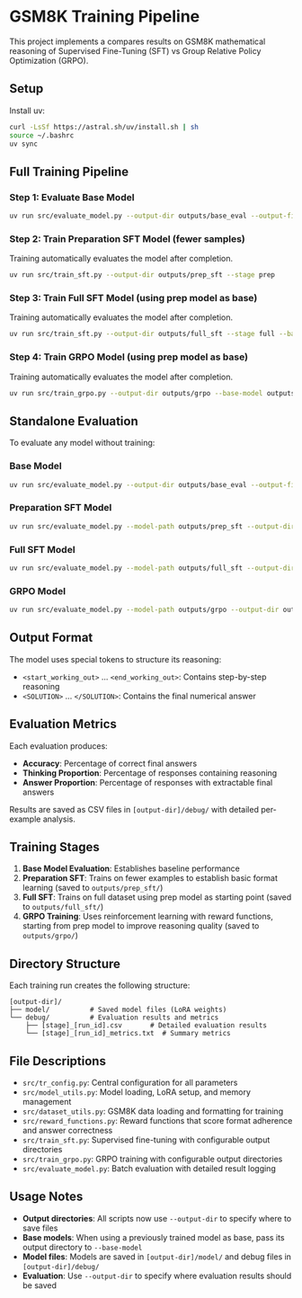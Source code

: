 # GSM8K Training Pipeline

This project implements a compares results on GSM8K mathematical reasoning of Supervised Fine-Tuning (SFT) vs Group Relative Policy Optimization (GRPO).

## Setup

Install uv:
```bash
curl -LsSf https://astral.sh/uv/install.sh | sh
source ~/.bashrc
uv sync
```

## Full Training Pipeline

### Step 1: Evaluate Base Model
```bash
uv run src/evaluate_model.py --output-dir outputs/base_eval --output-file base_model_eval.csv
```

### Step 2: Train Preparation SFT Model (fewer samples)
Training automatically evaluates the model after completion.
```bash
uv run src/train_sft.py --output-dir outputs/prep_sft --stage prep
```

### Step 3: Train Full SFT Model (using prep model as base)
Training automatically evaluates the model after completion.
```bash
uv run src/train_sft.py --output-dir outputs/full_sft --stage full --base-model outputs/prep_sft
```

### Step 4: Train GRPO Model (using prep model as base)
Training automatically evaluates the model after completion.
```bash
uv run src/train_grpo.py --output-dir outputs/grpo --base-model outputs/prep_sft
```

## Standalone Evaluation

To evaluate any model without training:

### Base Model
```bash
uv run src/evaluate_model.py --output-dir outputs/base_eval --output-file base_model_eval.csv
```

### Preparation SFT Model
```bash
uv run src/evaluate_model.py --model-path outputs/prep_sft --output-dir outputs/prep_sft_eval --output-file prep_sft_eval.csv
```

### Full SFT Model
```bash
uv run src/evaluate_model.py --model-path outputs/full_sft --output-dir outputs/full_sft_eval --output-file full_sft_eval.csv
```

### GRPO Model
```bash
uv run src/evaluate_model.py --model-path outputs/grpo --output-dir outputs/grpo_eval --output-file grpo_eval.csv
```

## Output Format

The model uses special tokens to structure its reasoning:
- `<start_working_out>` ... `<end_working_out>`: Contains step-by-step reasoning
- `<SOLUTION>` ... `</SOLUTION>`: Contains the final numerical answer

## Evaluation Metrics

Each evaluation produces:
- **Accuracy**: Percentage of correct final answers
- **Thinking Proportion**: Percentage of responses containing reasoning
- **Answer Proportion**: Percentage of responses with extractable final answers

Results are saved as CSV files in `[output-dir]/debug/` with detailed per-example analysis.

## Training Stages

1. **Base Model Evaluation**: Establishes baseline performance
2. **Preparation SFT**: Trains on fewer examples to establish basic format learning (saved to `outputs/prep_sft/`)
3. **Full SFT**: Trains on full dataset using prep model as starting point (saved to `outputs/full_sft/`)
4. **GRPO Training**: Uses reinforcement learning with reward functions, starting from prep model to improve reasoning quality (saved to `outputs/grpo/`)

## Directory Structure

Each training run creates the following structure:
```
[output-dir]/
├── model/          # Saved model files (LoRA weights)
└── debug/          # Evaluation results and metrics
    ├── [stage]_[run_id].csv       # Detailed evaluation results
    └── [stage]_[run_id]_metrics.txt  # Summary metrics
```

## File Descriptions

- `src/tr_config.py`: Central configuration for all parameters
- `src/model_utils.py`: Model loading, LoRA setup, and memory management
- `src/dataset_utils.py`: GSM8K data loading and formatting for training
- `src/reward_functions.py`: Reward functions that score format adherence and answer correctness
- `src/train_sft.py`: Supervised fine-tuning with configurable output directories
- `src/train_grpo.py`: GRPO training with configurable output directories
- `src/evaluate_model.py`: Batch evaluation with detailed result logging

## Usage Notes

- **Output directories**: All scripts now use `--output-dir` to specify where to save files
- **Base models**: When using a previously trained model as base, pass its output directory to `--base-model`
- **Model files**: Models are saved in `[output-dir]/model/` and debug files in `[output-dir]/debug/`
- **Evaluation**: Use `--output-dir` to specify where evaluation results should be saved
